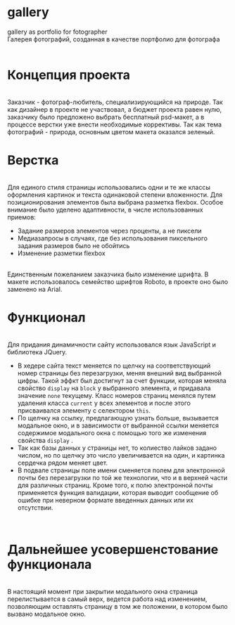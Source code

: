 # gallery
gallery as portfolio for fotographer<br>
Галерея фотографий, созданная в качестве портфолио для фотографа <br>
<br>
<h1>Концепция проекта</h1>
<br>Заказчик - фотограф-любитель, специализирующийся на природе. Так как дизайнер в проекте не участвовал, а бюджет проекта равен нулю, заказчику было предложено выбрать бесплатный psd-макет, а в процессе верстки уже внести необходимые коррективы. Так как тема фотографий - природа, основным цветом макета оказался зеленый.
<h1>Верстка</h1><br>
Для единого стиля страницы использовались одни и те же классы оформления картинок и текста одинаковой степени вложенности. Для позиционирования элементов была выбрана разметка flexbox. Особое внимание было уделено адаптивности, в числе использованных приемов:
<ul>
  <li>Задание размеров элементов через проценты, а не пиксели</li>
  <li>Медиазапросы в случаях, где без использования пиксельного задания размеров было не обойтись</li>
  <li>Изменение разметки flexbox</li>
</ul>
<br>
Единственным пожеланием заказчика было изменение шрифта. В макете использовалось семейство шрифтов Roboto, в проекте оно было заменено на  Arial.<br>
<h1>Функционал</h1><br>
Для придания динамичности сайту использовался язык JavaScript и библиотека JQuery.<br>
<ul>
  <li>В хедере сайта текст меняется по щелчку на соответствующий номер страницы без перезагрузки, меняя внешний вид выбранной цифры. Такой эффкт был достигнут за счет функции, которая меняла свойство <code>display</code> на <code>block</code> у выбранного элемента, и придавала значение <code>none</code> текущему. Класс номеров страниц менялся путем удаления класса  <code>current</code> у всех элементов и после этого присваивался элементу с селектором <code>this</code>.</li>
  <li>По щелчку на ссылку, предлагающую узнать больше, вызывается модальное окно, и в зависимости от выбранной ссылки меняется содержимое модального окна с помощью того же изменения свойства <code>display</code> .</li>
  <li>Так как базы данных у страницы нет, то колиество лайков задано числом, но по щелчку это число увеличивается на один, и картинка сердечка рядом меняет цвет.</li>
  <li>В подвале страницы поле имени сменяется полем для электронной почты без перезагрузки по той же технологии, что и в верхней части для различных страниц. Кроме того, к полю электронной почты применяется функция валидации, которая выводит сообщение об ошибке при неверном формате введенных данных или их отсутствии.</li>
</ul><br>
<h1>Дальнейшее усовершенстование функционала</h1><br>
В настоящий момент при закрытии модального окна страница перелистывается в самый верх, ведется работа над изменением, позволяющим оставлять страницу в том же положении, в котором было вызвано модальное окно.

